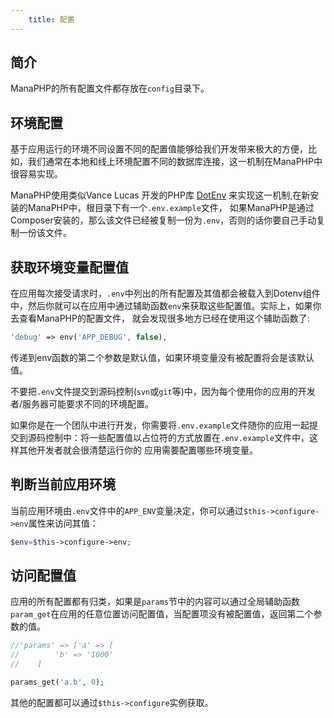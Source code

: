 ```yaml
---
    title: 配置
---
```


## 简介

ManaPHP的所有配置文件都存放在`config`目录下。

## 环境配置

基于应用运行的环境不同设置不同的配置值能够给我们开发带来极大的方便，比如，我们通常在本地和线上环境配置不同的数据库连接，这一机制在ManaPHP中很容易实现。

ManaPHP使用类似Vance Lucas 开发的PHP库 [DotEnv](https://github.com/vlucas/phpdotenv) 来实现这一机制,在新安装的ManaPHP中，根目录下有一个`.env.example`文件，
如果ManaPHP是通过Composer安装的，那么该文件已经被复制一份为`.env`，否则的话你要自己手动复制一份该文件。

## 获取环境变量配置值

在应用每次接受请求时，`.env`中列出的所有配置及其值都会被载入到Dotenv组件中，然后你就可以在应用中通过辅助函数`env`来获取这些配置值。实际上，如果你去查看ManaPHP的配置文件，
就会发现很多地方已经在使用这个辅助函数了:
```php
'debug' => env('APP_DEBUG', false),
```
传递到env函数的第二个参数是默认值，如果环境变量没有被配置将会是该默认值。

不要把`.env`文件提交到源码控制(`svn`或`git`等)中，因为每个使用你的应用的开发者/服务器可能要求不同的环境配置。

如果你是在一个团队中进行开发，你需要将`.env.example`文件随你的应用一起提交到源码控制中：将一些配置值以占位符的方式放置在`.env.example`文件中，这样其他开发者就会很清楚运行你的
应用需要配置哪些环境变量。

## 判断当前应用环境

当前应用环境由`.env`文件中的`APP_ENV`变量决定，你可以通过`$this->configure->env`属性来访问其值：
```php
$env=$this->configure->env;
```

## 访问配置值

应用的所有配置都有归类，如果是`params`节中的内容可以通过全局辅助函数`param_get`在应用的任意位置访问配置值，当配置项没有被配置值，返回第二个参数的值。

```php
//'params' => ['a' => [
//        'b' => '1000'
//    ]

params_get('a.b', 0);
```
其他的配置都可以通过`$this->configure`实例获取。
